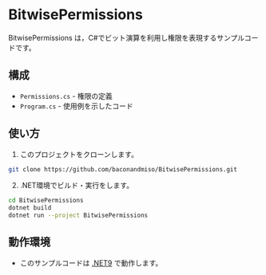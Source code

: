 # BitwisePermissions

BitwisePermissions は，C#でビット演算を利用し権限を表現するサンプルコードです。  

## 構成
- `Permissions.cs` - 権限の定義
- `Program.cs` - 使用例を示したコード

## 使い方
1. このプロジェクトをクローンします。
  ```bash
  git clone https://github.com/baconandmiso/BitwisePermissions.git
  ```

2. .NET環境でビルド・実行をします。
  ```bash
  cd BitwisePermissions
  dotnet build
  dotnet run --project BitwisePermissions
  ```

## 動作環境
- このサンプルコードは [.NET9](https://dotnet.microsoft.com/ja-jp/download) で動作します。
